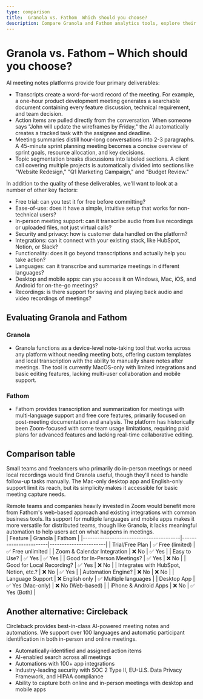 ```yaml
---
type: comparison
title:  Granola vs. Fathom  Which should you choose?
description: Compare Granola and Fathom analytics tools, explore their key features, pricing, and privacy focus. Plus, discover Circleback as an alternative solution.
---
```


# Granola vs. Fathom – Which should you choose?  
AI meeting notes platforms provide four primary deliverables:  
  
* Transcripts create a word-for-word record of the meeting. For example, a one-hour product development meeting generates a searchable document containing every feature discussion, technical requirement, and team decision.  
* Action items are pulled directly from the conversation. When someone says "John will update the wireframes by Friday," the AI automatically creates a tracked task with the assignee and deadline.  
* Meeting summaries distill hour-long conversations into 2-3 paragraphs. A 45-minute sprint planning meeting becomes a concise overview of sprint goals, resource allocation, and key decisions.  
* Topic segmentation breaks discussions into labeled sections. A client call covering multiple projects is automatically divided into sections like "Website Redesign," "Q1 Marketing Campaign," and "Budget Review."  
  
In addition to the quality of these deliverables, we'll want to look at a number of other key factors:  
  
* Free trial: can you test it for free before committing?  
* Ease-of-use: does it have a simple, intuitive setup that works for non-technical users?  
* In-person meeting support: can it transcribe audio from live recordings or uploaded files, not just virtual calls?  
* Security and privacy: how is customer data handled on the platform?  
* Integrations: can it connect with your existing stack, like HubSpot, Notion, or Slack?  
* Functionality: does it go beyond transcriptions and actually help you take action?  
* Languages: can it transcribe and summarize meetings in different languages?  
* Desktop and mobile apps: can you access it on Windows, Mac, iOS, and Android for on-the-go meetings?  
* Recordings: is there support for saving and playing back audio and video recordings of meetings?    
## Evaluating Granola and Fathom  
### Granola
* Granola functions as a device-level note-taking tool that works across any platform without needing meeting bots, offering custom templates and local transcription with the ability to manually share notes after meetings. The tool is currently MacOS-only with limited integrations and basic editing features, lacking multi-user collaboration and mobile support.

### Fathom
* Fathom provides transcription and summarization for meetings with multi-language support and free core features, primarily focused on post-meeting documentation and analysis. The platform has historically been Zoom-focused with some team usage limitations, requiring paid plans for advanced features and lacking real-time collaborative editing.  
## Comparison table    
Small teams and freelancers who primarily do in-person meetings or need local recordings would find Granola useful, though they'll need to handle follow-up tasks manually. The Mac-only desktop app and English-only support limit its reach, but its simplicity makes it accessible for basic meeting capture needs.

Remote teams and companies heavily invested in Zoom would benefit more from Fathom's web-based approach and existing integrations with common business tools. Its support for multiple languages and mobile apps makes it more versatile for distributed teams, though like Granola, it lacks meaningful automation to help users act on what happens in meetings.  
| Feature                                | Granola               | Fathom                |
|----------------------------------------|-----------------------|-----------------------|
| Trial/Free Plan                        | ✅ Free (limited)     | ✅ Free unlimited     |
| Zoom & Calendar Integration            | ❌ No                 | ✅ Yes                |
| Easy to Use?                           | ✅ Yes                | ✅ Yes                |
| Good for In-Person Meetings?           | ✅ Yes                | ❌ No                 |
| Good for Local Recording?              | ✅ Yes                | ❌ No                 |
| Integrates with HubSpot, Notion, etc.? | ❌ No                 | ✅ Yes                |
| Automation Engine?                     | ❌ No                 | ❌ No                 |
| Language Support                       | ❌ English only       | ✅ Multiple languages |
| Desktop App                            | ✅ Yes (Mac-only)     | ❌ No (Web-based)     |
| iPhone & Android Apps                  | ❌ No                 | ✅ Yes (Both)         |  
## Another alternative: Circleback  
Circleback provides best-in-class AI-powered meeting notes and automations. We support over 100 languages and automatic participant identification in both in-person and online meetings.  
  
* Automatically-identified and assigned action items  
* AI-enabled search across all meetings  
* Automations with 100+ app integrations  
* Industry-leading security with SOC 2 Type II, EU-U.S. Data Privacy Framework, and HIPAA compliance  
* Ability to capture both online and in-person meetings with desktop and mobile apps  